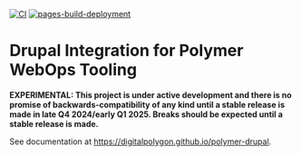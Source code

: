 [![CI](https://github.com/digitalpolygon/polymer-drupal/actions/workflows/code_standards.yml/badge.svg)](https://github.com/digitalpolygon/polymer-drupal/actions/workflows/code_standards.yml)
[![pages-build-deployment](https://github.com/digitalpolygon/polymer-drupal/actions/workflows/pages/pages-build-deployment/badge.svg)](https://digitalpolygon.github.io/polymer-drupal/latest/)

# Drupal Integration for Polymer WebOps Tooling

**EXPERIMENTAL: This project is under active development and there is no promise of backwards-compatibility of any kind
until a stable release is made in late Q4 2024/early Q1 2025. Breaks should be expected until a stable release is made.**

See documentation at <https://digitalpolygon.github.io/polymer-drupal>.
